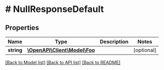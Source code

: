 # # NullResponseDefault

## Properties

Name | Type | Description | Notes
------------ | ------------- | ------------- | -------------
**string** | [**\OpenAPI\Client\Model\Foo**](Foo.md) |  | [optional] 

[[Back to Model list]](../../README.md#documentation-for-models) [[Back to API list]](../../README.md#documentation-for-api-endpoints) [[Back to README]](../../README.md)


